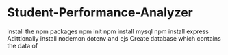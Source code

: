 # Student-Performance-Analyzer

install the npm packages
npm init
npm install mysql
npm install express
Adittionally install nodemon dotenv and ejs
Create database which contains the data of 

